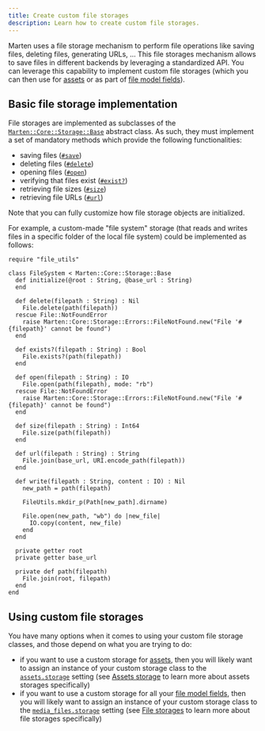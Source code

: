 ```yaml
---
title: Create custom file storages
description: Learn how to create custom file storages.
---
```


Marten uses a file storage mechanism to perform file operations like saving files, deleting files, generating URLs, ... This file storages mechanism allows to save files in different backends by leveraging a standardized API. You can leverage this capability to implement custom file storages (which you can then use for [assets](../../assets/introduction.md) or as part of [file model fields](../uploading-files.md#persisting-uploaded-files-in-model-records)).

## Basic file storage implementation

File storages are implemented as subclasses of the [`Marten::Core::Storage::Base`](pathname:///api/dev/Marten/Core/Storage/Base.html) abstract class. As such, they must implement a set of mandatory methods which provide the following functionalities:

* saving files ([`#save`](pathname:///api/dev/Marten/Core/Storage/Base.html#save(filepath%3AString%2Ccontent%3AIO)%3AString-instance-method))
* deleting files ([`#delete`](pathname:///api/dev/Marten/Core/Storage/Base.html#delete(filepath%3AString)%3ANil-instance-method))
* opening files ([`#open`](pathname:///api/dev/Marten/Core/Storage/Base.html#open(filepath%3AString)%3AIO-instance-method))
* verifying that files exist ([`#exist?`](pathname:///api/dev/Marten/Core/Storage/Base.html#exists%3F(filepath%3AString)%3ABool-instance-method))
* retrieving file sizes ([`#size`](pathname:///api/dev/Marten/Core/Storage/Base.html#size(filepath%3AString)%3AInt64-instance-method))
* retrieving file URLs ([`#url`](pathname:///api/dev/Marten/Core/Storage/Base.html#url(filepath%3AString)%3AString-instance-method))

Note that you can fully customize how file storage objects are initialized.

For example, a custom-made "file system" storage (that reads and writes files in a specific folder of the local file system) could be implemented as follows:

```crystal
require "file_utils"

class FileSystem < Marten::Core::Storage::Base
  def initialize(@root : String, @base_url : String)
  end

  def delete(filepath : String) : Nil
    File.delete(path(filepath))
  rescue File::NotFoundError
    raise Marten::Core::Storage::Errors::FileNotFound.new("File '#{filepath}' cannot be found")
  end

  def exists?(filepath : String) : Bool
    File.exists?(path(filepath))
  end

  def open(filepath : String) : IO
    File.open(path(filepath), mode: "rb")
  rescue File::NotFoundError
    raise Marten::Core::Storage::Errors::FileNotFound.new("File '#{filepath}' cannot be found")
  end

  def size(filepath : String) : Int64
    File.size(path(filepath))
  end

  def url(filepath : String) : String
    File.join(base_url, URI.encode_path(filepath))
  end

  def write(filepath : String, content : IO) : Nil
    new_path = path(filepath)

    FileUtils.mkdir_p(Path[new_path].dirname)

    File.open(new_path, "wb") do |new_file|
      IO.copy(content, new_file)
    end
  end

  private getter root
  private getter base_url

  private def path(filepath)
    File.join(root, filepath)
  end
end
```

## Using custom file storages

You have many options when it comes to using your custom file storage classes, and those depend on what you are trying to do:

* if you want to use a custom storage for [assets](../../assets/introduction.md), then you will likely want to assign an instance of your custom storage class to the [`assets.storage`](../../development/reference/settings.md#storage) setting (see [Assets storage](../../assets/introduction.md#assets-storage) to learn more about assets storages specifically)
* if you want to use a custom storage for all your [file model fields](../../models-and-databases/reference/fields.md#file), then you will likely want to assign an instance of your custom storage class to the [`media_files.storage`](../../development/reference/settings.md#storage-1) setting (see [File storages](../managing-files.md#file-storages) to learn more about file storages specifically)
